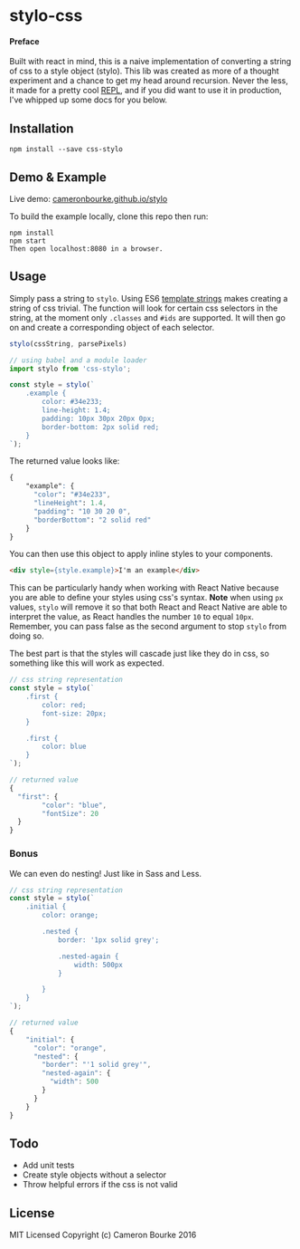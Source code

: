 stylo-css
=========================

#### Preface

Built with react in mind, this is a naive implementation of converting a string of css to a style object (stylo). This lib was created as more of a thought experiment and a chance to get my head around recursion. Never the less, it made for a pretty cool [REPL](http://cameronbourke.github.io/stylo/example/index.html), and if you did want to use it in production, I've whipped up some docs for you below.

## Installation

```
npm install --save css-stylo
```

## Demo & Example

Live demo: [cameronbourke.github.io/stylo](http://cameronbourke.github.io/stylo/example/index.html)

To build the example locally, clone this repo then run:

```
npm install
npm start
Then open localhost:8080 in a browser.
```

## Usage

Simply pass a string to `stylo`. Using ES6 [template strings](https://developer.mozilla.org/en/docs/Web/JavaScript/Reference/template_strings) makes creating a string of css trivial. The function will look for certain css selectors in the string, at the moment only `.classes` and `#ids` are supported. It will then go on and create a corresponding object of each selector.

```js
stylo(cssString, parsePixels)
```

```js
// using babel and a module loader
import stylo from 'css-stylo';

const style = stylo(`
	.example {
		color: #34e233;
		line-height: 1.4;
		padding: 10px 30px 20px 0px;
		border-bottom: 2px solid red;
	}
`);
```

The returned value looks like:
```css
{
	"example": {
	  "color": "#34e233",
	  "lineHeight": 1.4,
	  "padding": "10 30 20 0",
	  "borderBottom": "2 solid red"
	}
}
```

You can then use this object to apply inline styles to your components.
```html
<div style={style.example}>I'm an example</div>
```

This can be particularly handy when working with React Native because you are able to define your styles using css's syntax. **Note** when using `px` values, `stylo` will remove it so that both React and React Native are able to interpret the value, as React handles the number `10` to equal `10px`. Remember, you can pass false as the second argument to stop `stylo` from doing so.

The best part is that the styles will cascade just like they do in css, so something like this will work as expected.
```js
// css string representation
const style = stylo(`
	.first {
		color: red;
		font-size: 20px;
	}

	.first {
		color: blue
	}
`);

// returned value
{
  "first": {
		"color": "blue",
		"fontSize": 20
  }
}
```

### Bonus

We can even do nesting! Just like in Sass and Less.
```js
// css string representation
const style = stylo(`
	.initial {
		color: orange;

		.nested {
			border: '1px solid grey';

			.nested-again {
				width: 500px
			}

		}
	}
`);

// returned value
{
	"initial": {
	  "color": "orange",
	  "nested": {
	    "border": "'1 solid grey'",
	    "nested-again": {
	      "width": 500
	    }
	  }
	}
}

```

## Todo

- Add unit tests
- Create style objects without a selector
- Throw helpful errors if the css is not valid

## License

MIT Licensed Copyright (c) Cameron Bourke 2016
